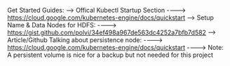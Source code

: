 Get Started Guides:
--> Offical Kubectl Startup Section
----> https://cloud.google.com/kubernetes-engine/docs/quickstart
--> Setup Name & Data Nodes for HDFS:
----> https://gist.github.com/polvi/34ef498a967de563dc4252a7bfb7d582
--> Article/Github Talking about persistence node:
----> https://cloud.google.com/kubernetes-engine/docs/quickstart
----> Note: A persistent volume is nice for a backup but not needed for this project
